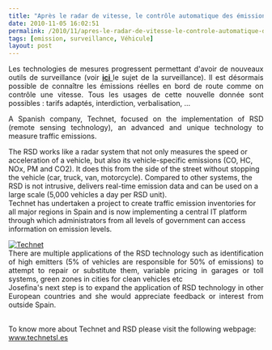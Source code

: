 ```yaml
---
title: "Après le radar de vitesse, le contrôle automatique des émissions polluantes"
date: 2010-11-05 16:02:51
permalink: /2010/11/apres-le-radar-de-vitesse-le-controle-automatique-des-emissions-polluantes.html
tags: [emission, surveillance, Véhicule]
layout: post
---
```


<p style="text-align: justify">Les technologies de mesures progressent permettant d'avoir de nouveaux outils de surveillance (voir <strong><a href="https://gabrielplassat.github.io/transportsdufutur/2010/03/apres-la-surveillance-la-sousveillance.html" target="_blank">ici </a></strong>le sujet de la surveillance). Il est désormais possible de connaître les émissions réelles en bord de route comme on contrôle une vitesse. Tous les usages de cette nouvelle donnée sont possibles : tarifs adaptés, interdiction, verbalisation, ...</p> <p style="text-align: justify">A Spanish company, Technet, focused on the implementation of RSD (remote sensing technology), an advanced and unique technology to measure traffic emissions. </p>  <!--more-->  The RSD works like a radar system that not only measures the speed or acceleration of a vehicle, but also its vehicle-specific emissions (CO, HC, NOx, PM and CO2). It does this from the side of the street without stopping the vehicle (car, truck, van, motorcycle). Compared to other systems, the RSD is not intrusive, delivers real-time emission data and can be used on a large scale (5,000 vehicles a day per RSD unit). <br />Technet has undertaken a project to create traffic emission inventories for all major regions in Spain and is now implementing a central IT platform through which administrators from all levels of government can access information on emission levels. <p style="text-align: justify"><a href="https://gabrielplassat.github.io/transportsdufutur/wp-content/uploads/sites/6/old/6a0120a66d2ad4970b0133f59c01a7970b-800wi.jpg" rel="lightbox"><img alt="Technet" class="asset  asset-image at-xid-6a0120a66d2ad4970b0133f59c01a7970b" src="/wp-content/uploads/sites/6/old/6a0120a66d2ad4970b0133f59c01a7970b-500wi.jpg" style="margin-left: auto;margin-right: auto" title="Technet" /></a> <br />There are multiple applications of the RSD technology such as identification of high emitters (5% of vehicles are responsible for 50% of emissions) to attempt to repair or substitute them, variable pricing in garages or toll systems, green zones in cities for clean vehicles etc<br />Josefina's next step is to expand the application of RSD technology in other European countries and she would appreciate feedback or interest from outside Spain.</p> <p>       </p> <p style="text-align: justify"><br />To know more about Technet and RSD please visit the following webpage:<br /><a href="http://www.technetsl.es/">www.technetsl.es</a></p>
